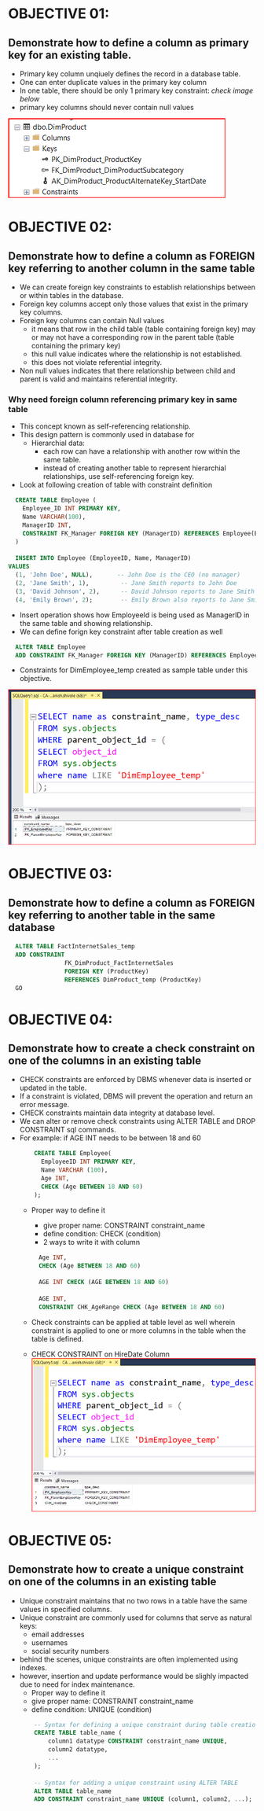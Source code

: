 # OBJECTIVE 01:

## **Demonstrate how to define a column as primary key for an existing table.**

- Primary key column unqiuely defines the record in a database table.
- One can enter duplicate values in the primary key column
- In one table, there should be only 1 primary key constraint: _check image below_
- primary key columns should never contain null values

![PK for DimProduct table in database AdventureWorksDW2022](image.png)

# OBJECTIVE 02:

## **Demonstrate how to define a column as FOREIGN key referring to another column in the same table**

- We can create foreign key constraints to establish relationships between or within tables in the database.
- Foreign key columns accept only those values that exist in the primary key columns.
- Foreign key columns can contain Null values
  - it means that row in the child table (table containing foreign key) may or may not have a corresponding row in the parent table (table containing the primary key)
  - this null value indicates where the relationship is not established.
  - this does not violate referential integrity.
- Non null values indicates that there relationship between child and parent is valid and maintains referential integrity.

### Why need foreign column referencing primary key in same table

- This concept known as self-referencing relationship.
- This design pattern is commonly used in database for
  - Hierarchial data:
    - each row can have a relationship with another row within the same table.
    - instead of creating another table to represent hierarchial relationships, use self-referencing foreign key.
- Look at following creation of table with constraint definition

```sql
  CREATE TABLE Employee (
    Employee_ID INT PRIMARY KEY,
    Name VARCHAR(100),
    ManagerID INT,
    CONSTRAINT FK_Manager FOREIGN KEY (ManagerID) REFERENCES Employee(EmployeeID)
  )

  INSERT INTO Employee (EmployeeID, Name, ManagerID)
VALUES
  (1, 'John Doe', NULL),       -- John Doe is the CEO (no manager)
  (2, 'Jane Smith', 1),         -- Jane Smith reports to John Doe
  (3, 'David Johnson', 2),      -- David Johnson reports to Jane Smith
  (4, 'Emily Brown', 2);        -- Emily Brown also reports to Jane Smith


```

- Insert operation shows how EmployeeId is being used as ManagerID in the same table and showing relationship.
- We can define forign key constraint after table creation as well

```sql
  ALTER TABLE Employee
  ADD CONSTRAINT FK_Manager FOREIGN KEY (ManagerID) REFERENCES Employee (EmployeeID)

```

- Constraints for DimEmployee_temp created as sample table under this objective.

![Constraints for DimEmployee_temp created as sample table under this objective](image-1.png)

# OBJECTIVE 03:

## **Demonstrate how to define a column as FOREIGN key referring to another table in the same database**

```sql
  ALTER TABLE FactInternetSales_temp
  ADD CONSTRAINT
                FK_DimProduct_FactInternetSales
                FOREIGN KEY (ProductKey)
                REFERENCES DimProduct_temp (ProductKey)
  GO

```
# OBJECTIVE 04:

## **Demonstrate how to create a check constraint on one of the columns in an existing table**

- CHECK constraints are enforced by DBMS whenever data is inserted or updated in the table.
- If a constraint is violated, DBMS will prevent the operation and return an error message.
- CHECK constraints maintain data integrity at database level.
- We can alter or remove check constraints using ALTER TABLE and DROP CONSTRAINT sql commands.
- For example: if AGE INT needs to be between 18 and 60
  ```sql 
      CREATE TABLE Employee(
        EmployeeID INT PRIMARY KEY,
        Name VARCHAR (100),
        Age INT,
        CHECK (Age BETWEEN 18 AND 60)
      );
  ```
  - Proper way to define it
    - give proper name: CONSTRAINT constraint_name
    - define condition: CHECK (condition)
    - 2 ways to write it with column
    ```sql
      Age INT,
      CHECK (Age BETWEEN 18 AND 60)

      AGE INT CHECK (AGE BETWEEN 18 AND 60)

      AGE INT,
      CONSTRAINT CHK_AgeRange CHECK (Age BETWEEN 18 AND 60)
    ```
  - Check constraints can be applied at table level as well wherein constraint is applied to one or more columns in the table when the table is defined.

  - CHECK CONSTRAINT on HireDate Column
![CHECK CONSTRAINT on HireDate Column](image-2.png)

# OBJECTIVE 05:

## **Demonstrate how to create a unique constraint on one of the columns in an existing table**

  - Unique constraint maintains that no two rows in a table have the same values in specified columns.
  - Unique constraint are commonly used for columns that serve as natural keys:
    - email addresses
    - usernames
    - social security numbers
  - behind the scenes, unique constraints are often implemented using indexes.
  - however, insertion and update performance would be slighly impacted due to need for index maintenance.
    - Proper way to define it
    - give proper name: CONSTRAINT constraint_name
    - define condition: UNIQUE (condition)
    ```sql
        -- Syntax for defining a unique constraint during table creation
        CREATE TABLE table_name (
            column1 datatype CONSTRAINT constraint_name UNIQUE,
            column2 datatype,
            ...
        );

        -- Syntax for adding a unique constraint using ALTER TABLE
        ALTER TABLE table_name
        ADD CONSTRAINT constraint_name UNIQUE (column1, column2, ...);


    ```